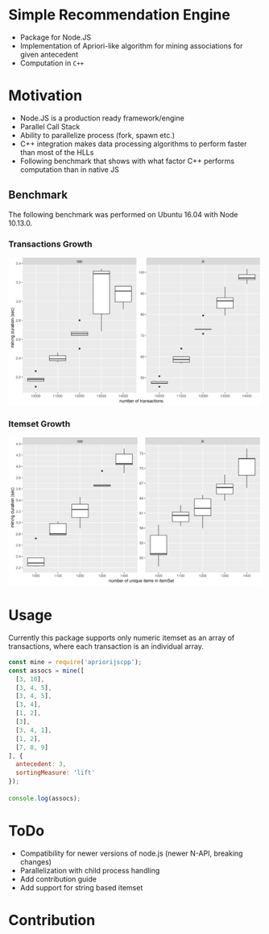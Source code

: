 # Simple Recommendation Engine
- Package for Node.JS
- Implementation of Apriori-like algorithm for mining associations for given antecedent
- Computation in `C++`

# Motivation
- Node.JS is a production ready framework/engine
- Parallel Call Stack
- Ability to parallelize process (fork, spawn etc.)
- C++ integration makes data processing algorithms to perform faster than most of the HLLs
- Following benchmark that shows with what factor C++ performs computation than in native JS

## Benchmark
The following benchmark was performed on Ubuntu 16.04 with Node 10.13.0.
### Transactions Growth
<img src="./benchmark/plt_trans.png">

### Itemset Growth
<img src="./benchmark/plt_items.png">
<!-- ![image info](./benchmark/plt_trans.png) -->

# Usage
Currently this package supports only numeric itemset as an array of transactions, where each transaction is an individual array. 
```js
const mine = require('apriorijscpp');
const assocs = mine([
  [3, 10],
  [3, 4, 5],
  [3, 4, 5],
  [3, 4],
  [1, 2],
  [3],
  [3, 4, 1],
  [1, 2],
  [7, 8, 9]
], { 
  antecedent: 3,
  sortingMeasure: 'lift'
});

console.log(assocs);
```

# ToDo
- Compatibility for newer versions of node.js (newer N-API, breaking changes)
- Parallelization with child process handling
- Add contribution guide
- Add support for string based itemset

# Contribution

